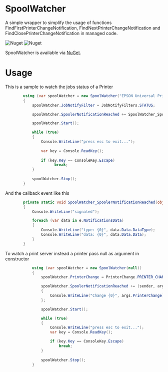 # SpoolWatcher
A simple wrapper to simplify the usage of functions FindFirstPrinterChangeNotification, FindNextPrinterChangeNotification and FindClosePrinterChangeNotification in managed code.

![Nuget](https://img.shields.io/nuget/v/SpoolWatcher) ![Nuget](https://img.shields.io/nuget/dt/SpoolWatcher)

SpoolWatcher is available via [NuGet](https://www.nuget.org/packages/SpoolWatcher/).
# Usage

This is a sample to watch the jobs status of a Printer

```cs
        using (var spoolWatcher = new SpoolWatcher("EPSON Universal Print Driver 3"))
        {
            spoolWatcher.JobNotifyFilter = JobNotifyFilters.STATUS;

            spoolWatcher.SpoolerNotificationReached += SpoolWatcher_SpoolerNotificationReached;

            spoolWatcher.Start();

            while (true)
            {
                Console.WriteLine("press esc to exit...");
                
                var key = Console.ReadKey();
                
                if (key.Key == ConsoleKey.Escape)
                      break;         
            }
            
            spoolWatcher.Stop();
        }
```

And the callback event like this

```cs
        private static void SpoolWatcher_SpoolerNotificationReached(object sender, SpoolNotificationEventArgs e)
        {
            Console.WriteLine("signaled");

            foreach (var data in e.NotificationsData)
            {
                Console.WriteLine("type: {0}", data.Data.DataType);
                Console.WriteLine("data: {0}", data.Data.Data);
            }
        }
```

To watch a print server instead a printer pass null as argument in constructor

```cs
            using (var spoolWatcher = new SpoolWatcher(null))
            {
                spoolWatcher.PrinterChange = PrinterChange.PRINTER_CHANGE_ADD_PRINTER | PrinterChange.PRINTER_CHANGE_DELETE_PRINTER;

                spoolWatcher.SpoolerNotificationReached += (sender, args) =>
                {
                    Console.WriteLine("Change {0}", args.PrinterChange);
                };

                spoolWatcher.Start();

                while (true)
                {
                    Console.WriteLine("press esc to exit...");
                    var key = Console.ReadKey();

                    if (key.Key == ConsoleKey.Escape)
                        break;
                }
                
                spoolWatcher.Stop();
            }
```
